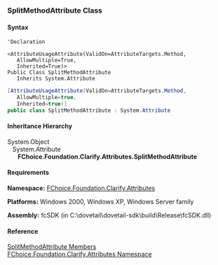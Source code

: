 ﻿### SplitMethodAttribute Class

#### Syntax

```vbnet
'Declaration

<AttributeUsageAttribute(ValidOn=AttributeTargets.Method, 
   AllowMultiple=True, 
   Inherited=True)>
Public Class SplitMethodAttribute 
   Inherits System.Attribute
```

```csharp
[AttributeUsageAttribute(ValidOn=AttributeTargets.Method, 
   AllowMultiple=true, 
   Inherited=true)]
public class SplitMethodAttribute : System.Attribute
```

#### Inheritance Hierarchy

System.Object  
   System.Attribute  
      **FChoice.Foundation.Clarify.Attributes.SplitMethodAttribute**  

#### Requirements

**Namespace:** [FChoice.Foundation.Clarify.Attributes](fcSDK~FChoice.Foundation.Clarify.Attributes_namespace.md)

**Platforms:** Windows 2000, Windows XP, Windows Server family

**Assembly:** fcSDK (in C:\\dovetail\\dovetail-sdk\\build\\Release\\fcSDK.dll)

#### Reference

[SplitMethodAttribute Members](fcSDK~FChoice.Foundation.Clarify.Attributes.SplitMethodAttribute_members.md)  
[FChoice.Foundation.Clarify.Attributes Namespace](fcSDK~FChoice.Foundation.Clarify.Attributes_namespace.md)
